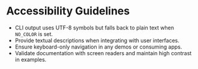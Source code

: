 # Accessibility Guidelines

- CLI output uses UTF-8 symbols but falls back to plain text when `NO_COLOR` is set.
- Provide textual descriptions when integrating with user interfaces.
- Ensure keyboard-only navigation in any demos or consuming apps.
- Validate documentation with screen readers and maintain high contrast in examples.
